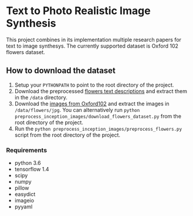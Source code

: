 # Text to Photo Realistic Image Synthesis

This project combines in its implementation multiple research papers for text to image synthesys. 
The currently supported dataset is Oxford 102 flowers dataset. 

## How to download the dataset

1. Setup your `PYTHONPATH` to point to the root directory of the project.
2. Download the preprocessed [flowers text descriptions](https://drive.google.com/file/d/0B3y_msrWZaXLaUc0UXpmcnhaVmM/view) 
and extract them in the `/data` directory.
3. Download the [images from Oxford102](http://www.robots.ox.ac.uk/~vgg/data/flowers/102/102flowers.tgz) 
and extract the images in `/data/flowers/jpg`. You can alternatively run `python preprocess_inception_images/download_flowers_dataset.py` from the 
root directory of the project.
4. Run the `python preprocess_inception_images/preprocess_flowers.py` script from the root directory of the project.

### Requirements

- python 3.6
- tensorflow 1.4
- scipy
- numpy
- pillow
- easydict
- imageio
- pyyaml

